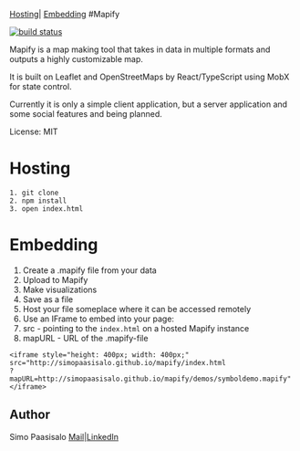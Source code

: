 [Hosting](#hosting)|
[Embedding](#embedding)
#Mapify

 [![build status](https://travis-ci.org/simopaasisalo/mapify.svg?branch=master)](http://travis-ci.org/simopaasisalo/mapify)

Mapify is a map making tool that takes in data in multiple formats and outputs a highly customizable map. 

It is built on Leaflet and OpenStreetMaps by React/TypeScript using MobX for state control. 

Currently it is only a simple client application, but a server application and some social features and being planned.


License: MIT

Hosting
=======
```
1. git clone
2. npm install
3. open index.html
```

Embedding
=========

1. Create a .mapify file from your data
  1. Upload to Mapify
  2. Make visualizations
  2. Save as a file 
2. Host your file someplace where it can be accessed remotely
3. Use an IFrame to embed into your page:
  1. src - pointing to the `index.html` on a hosted Mapify instance
  2. mapURL - URL of the .mapify-file
```
<iframe style="height: 400px; width: 400px;"
src="http://simopaasisalo.github.io/mapify/index.html
?
mapURL=http://simopaasisalo.github.io/mapify/demos/symboldemo.mapify"</iframe>
```

Author
-----
Simo Paasisalo [Mail](mailto:simopaa@student.uef.fi)|[LinkedIn](https://fi.linkedin.com/in/simopaasisalo)

